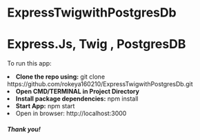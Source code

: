# ExpressTwigwithPostgresDb


<h1>Express.Js, Twig , PostgresDB</h1>

To run this app:

<li>
  <b>Clone the repo using:</b>
  git clone https://github.com/rokeya160210/ExpressTwigwithPostgresDb.git
</li>

<li>
  <b>Open CMD/TERMINAL in Project Directory</b>
</li>


<li>
  <b>Install package dependencies:</b>
  npm install
</li>


<li>
  <b>Start App:</b>
  npm start
</li>

<li>Open in browser: http://localhost:3000</li>


<h5>Thank you!</h5>
